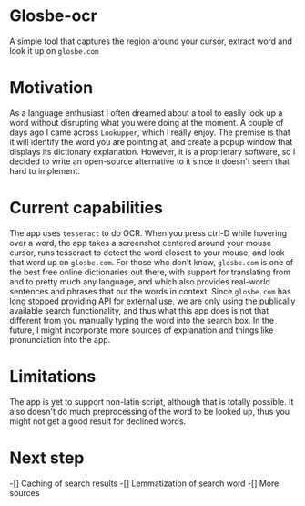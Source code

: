 # Glosbe-ocr
A simple tool that captures the region around your cursor, extract word and look it up on `glosbe.com`

# Motivation
As a language enthusiast I often dreamed about a tool to easily look up a word without disrupting what you were doing at the moment. A couple of days ago I came across `Lookupper`, which I really enjoy. The premise is that it will identify the word you are pointing at, and create a popup window that displays its dictionary explanation. However, it is a proprietary software, so I decided to write an open-source alternative to it since it doesn't seem that hard to implement.

# Current capabilities
The app uses `tesseract` to do OCR. When you press ctrl-D while hovering over a word, the app takes a screenshot centered around your mouse cursor, runs tesseract to detect the word closest to your mouse, and look that word up on `glosbe.com`. For those who don't know, `glosbe.com` is one of the best free online dictionaries out there, with support for translating from and to pretty much any language, and which also provides real-world sentences and phrases that put the words in context. Since `glosbe.com` has long stopped providing API for external use, we are only using the publically available search functionality, and thus what this app does is not that different from you manually typing the word into the search box. In the future, I might incorporate more sources of explanation and things like pronunciation into the app.

# Limitations
The app is yet to support non-latin script, although that is totally possible. It also doesn't do much preprocessing of the word to be looked up, thus you might not get a good result for declined words. 

# Next step
-[] Caching of search results
-[] Lemmatization of search word
-[] More sources
